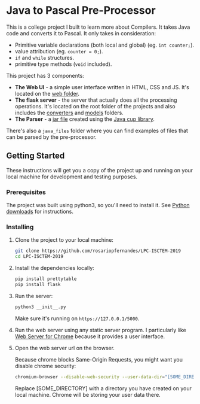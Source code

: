 # Java to Pascal Pre-Processor

This is a college project I built to learn more about Compilers.
It takes Java code and converts it to Pascal. It only takes in consideration:
- Primitive variable declarations (both local and global) (eg. `int counter;`).
- value attribution (eg. `counter = 0;`).
- `if` and `while` structures.
- primitive type methods (`void` included).

This project has 3 components:
- **The Web UI** - a simple user interface written in HTML, CSS and JS. It's located
 on the [web folder](https://github.com/rosariopfernandes/LPC-ISCTEM-2019/tree/master/web). 
- **The flask server** - the server that actually does all the processing operations. It's located
 on the root folder of the projects and also includes the [converters](https://github.com/rosariopfernandes/LPC-ISCTEM-2019/tree/master/converters)
 and [models](https://github.com/rosariopfernandes/LPC-ISCTEM-2019/tree/master/models) folders.
- **The Parser** - a [jar file](https://github.com/rosariopfernandes/LPC-ISCTEM-2019/blob/master/AnalisadorJava.jar) 
 created using the [Java cup library](http://www2.cs.tum.edu/projects/cup/).
 
 
There's also a `java_files` folder where you can find examples of files that can
 be parsed by the pre-processor.

## Getting Started

These instructions will get you a copy of the project up and running on
your local machine for development and testing purposes.

### Prerequisites

The project was built using python3, so you'll need to install it.
See [Python downloads](https://www.python.org/downloads/) for instructions.

### Installing

1. Clone the project to your local machine:

    ```bash
    git clone https://github.com/rosariopfernandes/LPC-ISCTEM-2019
    cd LPC-ISCTEM-2019
    ```

1. Install the dependencies locally:

    ```bash
    pip install prettytable
    pip install flask
    ```

1. Run the server:

    ```bash
    python3 __init__.py
    ```
    
    Make sure it's running on `https://127.0.0.1/5000`. 

1. Run the web server using any static server program.
 I particularly like [Web Server for Chrome](https://chrome.google.com/webstore/detail/web-server-for-chrome/ofhbbkphhbklhfoeikjpcbhemlocgigb)
 because it provides a user interface.

1. Open the web server url on the browser.
    
    Because chrome blocks Same-Origin Requests, you might want you disable chrome security:
    ```bash
    chromium-browser --disable-web-security --user-data-dir="[SOME_DIRECTORY]"
    ``` 
    Replace [SOME_DIRECTORY] with a directory you have created on your local machine.
    Chrome will be storing your user data there.
